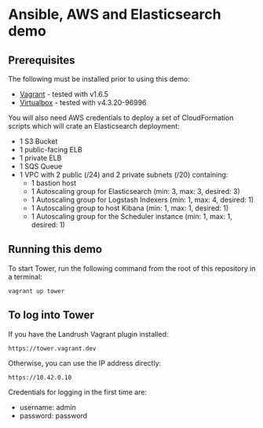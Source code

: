 Ansible, AWS and Elasticsearch demo
======================================================

## Prerequisites

The following must be installed prior to using this demo:
* [Vagrant](https://www.vagrantup.com/downloads.html) - tested with v1.6.5
* [Virtualbox](https://www.virtualbox.org/wiki/Downloads) - tested with v4.3.20-96996

You will also need AWS credentials to deploy a set of CloudFormation scripts which will crate an Elasticsearch deployment:

* 1 S3 Bucket
* 1 public-facing ELB
* 1 private ELB
* 1 SQS Queue
* 1 VPC with 2 public (/24) and 2 private subnets (/20) containing:
  * 1 bastion host
  * 1 Autoscaling group for Elasticsearch (min: 3, max: 3, desired: 3)
  * 1 Autoscaling group for Logstash Indexers (min: 1, max: 4, desired: 1)
  * 1 Autoscaling group to host Kibana (min: 1, max: 1, desired: 1)
  * 1 Autoscaling group for the Scheduler instance (min: 1, max: 1, desired: 1)

## Running this demo

To start Tower, run the following command from the root of this repository in a terminal: 

```
vagrant up tower
```

## To log into Tower

If you have the Landrush Vagrant plugin installed:

```https://tower.vagrant.dev```


Otherwise, you can use the IP address directly: 

```https://10.42.0.10```


Credentials for logging in the first time are:

* username: admin
* password: password